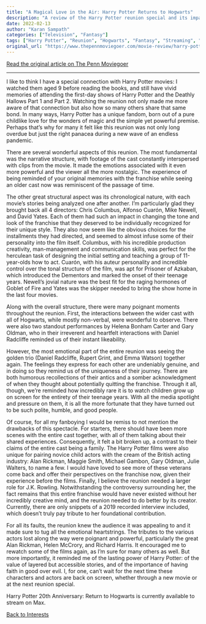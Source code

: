 ```yaml
---
title: "A Magical Love in the Air: Harry Potter Returns to Hogwarts"
description: "A review of the Harry Potter reunion special and its impact on fans"
date: 2022-02-13
author: "Karan Sampath"
categories: ["Television", "Fantasy"]
tags: ["Harry Potter", "Reunion", "Hogwarts", "Fantasy", "Streaming", "HBO Max"]
original_url: "https://www.thepennmoviegoer.com/movie-review/harry-potter-reunion"
---
```


[Read the original article on The Penn Moviegoer](https://www.thepennmoviegoer.com/movie-review/harry-potter-reunion)

---

I like to think I have a special connection with Harry Potter movies: I watched them aged 9 before reading the books, and still have vivid memories of attending the first-day shows of Harry Potter and the Deathly Hallows Part 1 and Part 2. Watching the reunion not only made me more aware of that connection but also how so many others share that same bond. In many ways, Harry Potter has a unique fandom, born out of a pure childlike love for the wonders of magic and the simple yet powerful premise. Perhaps that’s why for many it felt like this reunion was not only long overdue but just the right panacea during a new wave of an endless pandemic.

There are several wonderful aspects of this reunion. The most fundamental was the narrative structure, with footage of the cast constantly interspersed with clips from the movie. It made the emotions associated with it even more powerful and the viewer all the more nostalgic. The experience of being reminded of your original memories with the franchise while seeing an older cast now was reminiscent of the passage of time. 

The other great structural aspect was its chronological nature, with each movie’s stories being analyzed one after another. I’m particularly glad they brought back all 4 directors: Chris Columbus, Alfonso Cuarón, Mike Newell, and David Yates. Each of them had such an impact in changing the tone and look of the franchise that they deserved to be individually recognized for their unique style. They also now seem like the obvious choices for the installments they had directed, and seemed to almost infuse some of their personality into the film itself. Columbus, with his incredible production creativity, man-management and communication skills, was perfect for the herculean task of designing the initial setting and teaching a group of 11-year-olds how to act. Cuarón, with his auteur personality and incredible control over the tonal structure of the film, was apt for Prisoner of Azkaban, which introduced the Dementors and marked the onset of their teenage years. Newell’s jovial nature was the best fit for the raging hormones of Goblet of Fire and Yates was the skipper needed to bring the show home in the last four movies.

Along with the overall structure, there were many poignant moments throughout the reunion. First, the interactions between the wider cast with all of Hogwarts, while mostly non-verbal, were wonderful to observe. There were also two standout performances by Helena Bonham Carter and Gary Oldman, who in their irreverent and heartfelt interactions with Daniel Radcliffe reminded us of their instant likeability.


However, the most emotional part of the entire reunion was seeing the golden trio (Daniel Radcliffe, Rupert Grint, and Emma Watson) together again. The feelings they express for each other are undeniably genuine, and in doing so they remind us of the uniqueness of their journey. There are both humorous recollections of their antics and a somber acknowledgment of when they thought about potentially quitting the franchise. Through it all, though, we’re reminded how incredibly rare it is to watch children grow up on screen for the entirety of their teenage years. With all the media spotlight and pressure on them, it is all the more fortunate that they have turned out to be such polite, humble, and good people.

Of course, for all my fanboying I would be remiss to not mention the drawbacks of this spectacle. For starters, there should have been more scenes with the entire cast together, with all of them talking about their shared experiences. Consequently, it felt a bit broken up, a contrast to their claims of the entire cast being a family. The Harry Potter films were also unique for pairing novice child actors with the cream of the British acting industry: Alan Rickman, Maggie Smith, Michael Gambon, Gary Oldman, Julie Walters, to name a few. I would have loved to see more of these veterans come back and offer their perspectives on the franchise now, given their experience before the films. Finally, I believe the reunion needed a larger role for J.K. Rowling. Notwithstanding the controversy surrounding her, the fact remains that this entire franchise would have never existed without her incredibly creative mind, and the reunion needed to do better by its creator. Currently, there are only snippets of a 2019 recorded interview included, which doesn’t truly pay tribute to her foundational contribution.

For all its faults, the reunion knew the audience it was appealing to and it made sure to tug all the emotional heartstrings. The tributes to the various actors lost along the way were poignant and powerful, particularly the great Alan Rickman, Helen McCrory, and Richard Harris. It encouraged me to rewatch some of the films again, as I’m sure for many others as well. But more importantly, it reminded me of the lasting power of Harry Potter: of the value of layered but accessible stories, and of the importance of having faith in good over evil. I, for one, can’t wait for the next time these characters and actors are back on screen, whether through a new movie or at the next reunion special.

Harry Potter 20th Anniversary: Return to Hogwarts is currently available to stream on Max.

[Back to Interests](/interests/) 